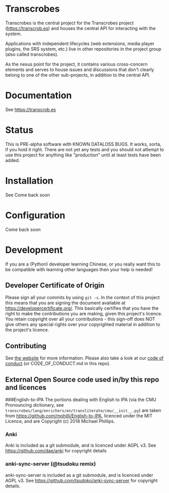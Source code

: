 # Transcrobes
Transcrobes is the central project for the Transcrobes project (https://transcrob.es) and houses the central API for interacting with the system.

Applications with independent lifecycles (web extensions, media player plugins, the SRS system, etc.) live in other repositories in the project group (also called transcrobes).

As the nexus point for the project, it contains various cross-concern elements and serves to house issues and discussions that don't clearly belong to one of the other sub-projects, in addition to the central API.

Documentation
=============
See https://transcrob.es

Status
======
This is PRE-alpha software with KNOWN DATALOSS BUGS. It works, sorta, if you hold it right. There are not yet any tests and you should not attempt to use this project for anything like "production" until at least tests have been added.

Installation
============
See
Come back soon

Configuration
=============
Come back soon

Development
===========
If you are a (Python) developer learning Chinese, or you really want this to be compatible with learning other languages then your help is needed!

## Developer Certificate of Origin
Please sign all your commits by using `git -s`. In the context of this project this means that you are signing the document available at https://developercertificate.org/. This basically certifies that you have the right to make the contributions you are making, given this project's licence. You retain copyright over all your contributions - this sign-off does NOT give others any special rights over your copyrighted material in addition to the project's licence.

## Contributing
See [the website](https://transcrob.es/page/contribute) for more information. Please also take a look at our [code of conduct](https://transcrob.es/page/code_of_conduct) (or CODE\_OF\_CONDUCT.md in this repo).

## External Open Source code used in/by this repo and licences
###English-to-IPA
The portions dealing with English to IPA (via the CMU Pronouncing dictionary, see `transcrobes/lang/enrichers/en/transliterate/cmu/__init__.py`) are taken from https://github.com/mphilli/English-to-IPA, licenced under the MIT Licence, and are Copyright (c) 2018 Michael Phillips.

### Anki
Anki is included as a git submodule, and is licenced under AGPL v3. See https://github.com/dae/anki for copyright details

### anki-sync-server (@tsudoku remix)
anki-sync-server is included as a git submodule, and is licenced under AGPL v3. See https://github.com/tsudoko/anki-sync-server for copyright details.

